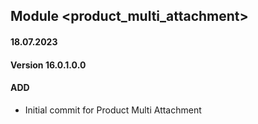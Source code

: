 ## Module <product_multi_attachment>

#### 18.07.2023
#### Version 16.0.1.0.0
#### ADD
- Initial commit for Product Multi Attachment